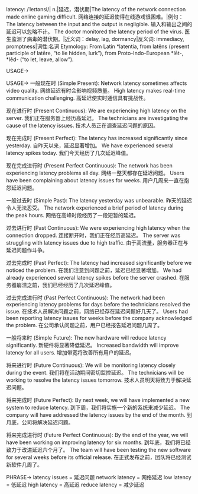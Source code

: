 latency: /ˈleɪtənsi/| n.|延迟，潜伏期|The latency of the network connection made online gaming difficult. 网络连接的延迟使得在线游戏很困难。|例句：The latency between the input and the output is negligible. 输入和输出之间的延迟可以忽略不计。  The doctor monitored the latency period of the virus. 医生监测了病毒的潜伏期。|近义词：delay, lag, dormancy|反义词: immediacy, promptness|词性:名词
Etymology: From Latin *latentia, from latēns (present participle of latēre, “to lie hidden, lurk”), from Proto-Indo-European *lēt-, *lēd- (“to let, leave, allow”).

USAGE->

USAGE->
一般现在时 (Simple Present):
Network latency sometimes affects video quality. 网络延迟有时会影响视频质量。
High latency makes real-time communication challenging. 高延迟使实时通信具有挑战性。

现在进行时 (Present Continuous):
We are experiencing high latency on the server. 我们正在服务器上经历高延迟。
The technicians are investigating the cause of the latency issues. 技术人员正在调查延迟问题的原因。

现在完成时 (Present Perfect):
The latency has increased significantly since yesterday. 自昨天以来，延迟显著增加。
We have experienced several latency spikes today. 我们今天经历了几次延迟峰值。

现在完成进行时 (Present Perfect Continuous):
The network has been experiencing latency problems all day. 网络一整天都存在延迟问题。
Users have been complaining about latency issues for weeks. 用户几周来一直在抱怨延迟问题。

一般过去时 (Simple Past):
The latency yesterday was unbearable. 昨天的延迟令人无法忍受。
The network experienced a brief period of latency during the peak hours. 网络在高峰时段经历了一段短暂的延迟。

过去进行时 (Past Continuous):
We were experiencing high latency when the connection dropped. 连接断开时，我们正在经历高延迟。
The server was struggling with latency issues due to high traffic. 由于高流量，服务器正在与延迟问题作斗争。

过去完成时 (Past Perfect):
The latency had increased significantly before we noticed the problem. 在我们注意到问题之前，延迟已经显著增加。
We had already experienced several latency spikes before the server crashed. 在服务器崩溃之前，我们已经经历了几次延迟峰值。


过去完成进行时 (Past Perfect Continuous):
The network had been experiencing latency problems for days before the technicians resolved the issue. 在技术人员解决问题之前，网络已经存在延迟问题好几天了。
Users had been reporting latency issues for weeks before the company acknowledged the problem. 在公司承认问题之前，用户已经报告延迟问题几周了。

一般将来时 (Simple Future):
The new hardware will reduce latency significantly. 新硬件将显著降低延迟。
Increased bandwidth will improve latency for all users. 增加带宽将改善所有用户的延迟。

将来进行时 (Future Continuous):
We will be monitoring latency closely during the event. 我们将在活动期间密切监控延迟。
The technicians will be working to resolve the latency issues tomorrow. 技术人员明天将致力于解决延迟问题。

将来完成时 (Future Perfect):
By next week, we will have implemented a new system to reduce latency. 到下周，我们将实施一个新的系统来减少延迟。
The company will have addressed the latency issues by the end of the month. 到月底，公司将解决延迟问题。

将来完成进行时 (Future Perfect Continuous):
By the end of the year, we will have been working on improving latency for six months. 到年底，我们将已经致力于改进延迟六个月了。
The team will have been testing the new software for several weeks before its official release. 在正式发布之前，团队将已经测试新软件几周了。


PHRASE->
latency issues = 延迟问题
network latency = 网络延迟
low latency = 低延迟
high latency = 高延迟
reduce latency = 减少延迟
